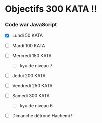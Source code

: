 # Objectifs 300 KATA !!


### Code war JavaScript

- [x] Lundi 50 KATA
- [ ] Mardi 100 KATA
- [ ] Mercredi 150 KATA
    - [ ] kyu de niveau 7
- [ ] Jedui 200 KATA
- [ ] Vendredi 250 KATA
- [ ] Samedi 300 KATA
    - [ ] kyu de niveau 6
- [ ] Dimanche détroné Hachemi !!


